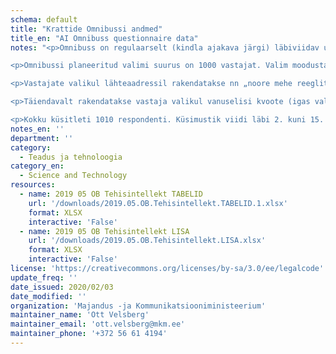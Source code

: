 ```yaml
---
schema: default
title: "Krattide Omnibussi andmed"
title_en: "AI Omnibuss questionnaire data"
notes: "<p>Omnibuss on regulaarselt (kindla ajakava järgi) läbiviidav uuring, mille üldkogumi moodustavad Eesti Vabariigi alalised elanikud alates 15 aasta vanusest (kokku 1 100 881 inimest - ESA, 01.01.2017.a.).</p>

<p>Omnibussi planeeritud valimi suurus on 1000 vastajat. Valim moodustatakse üldkogumi proportsionaalse mudeli alusel.Mudeli aluseks on piirkonnad ning asula suurus (elanike arv), mille alusel valitakse kokku 100 lähteaadressi (valimipunkti). Lähteaadressi valik iga piirkonna sees toimub juhulikkuse põhimõttel rahvastikuregistri aadressiloendite alusel.</p>

<p>Vastajate valikul lähteaadressil rakendatakse nn „noore mehe reeglit“. See tähendab, et valimisse sattunud aadressil viiakse läbi intervjuu noorima kodusoleva meessoost leibkonna liikmega, kes on vanem kui 15 aastat; kui mehi kodus ei ole, siis noorima naisega. Selline meetod annab neile vastajate kategooriatele, kes tavaliselt harvemini kodus viibivad (nooremad inimesed, meesterahvad), lisatõenäosuse valimisse sattuda, muutes nii empiirilise valimi elanikkonna tegeliku soolis-vanuselise koosseisule vastavamaks.</p>

<p>Täiendavalt rakendatakse vastaja valikul vanuselisi kvoote (igas valimipunktis küsitleti maksimaalselt kaks inimest vanuses 50-59 ning maksimaalselt kaks üle 60-aastast inimest).</p>

<p>Kokku küsitleti 1010 respondenti. Küsimustik viidi läbi 2. kuni 15. maini 2019</p>"
notes_en: ''
department: ''
category:
  - Teadus ja tehnoloogia
category_en:
  - Science and Technology
resources:
  - name: 2019 05 OB Tehisintellekt TABELID
    url: '/downloads/2019.05.OB.Tehisintellekt.TABELID.1.xlsx'
    format: XLSX
    interactive: 'False'
  - name: 2019 05 OB Tehisintellekt LISA
    url: '/downloads/2019.05.OB.Tehisintellekt.LISA.xlsx'
    format: XLSX
    interactive: 'False'
license: 'https://creativecommons.org/licenses/by-sa/3.0/ee/legalcode'
update_freq: ''
date_issued: 2020/02/03
date_modified: ''
organization: 'Majandus -ja Kommunikatsiooniministeerium'
maintainer_name: 'Ott Velsberg'
maintainer_email: 'ott.velsberg@mkm.ee'
maintainer_phone: '+372 56 61 4194'
---
```

